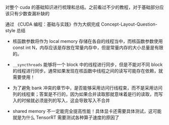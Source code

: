 # 

对整个 cuda 的基础知识进行梳理和总结。之前看过不少的教程，对于基础部分应该只有少数查漏补缺的

通过 《CUDA 编程：基础与实践》作为大纲完成 Concept-Layout-Question-style 总结

- 核函数参数将作为 local memory 存储在各自的线程当中，而核函数参数使用 const int N，内存应该是存放在常量内存中，但是常量内存的大小总量是有限的。

- `__syncthreads` 能够将一个 block 中的线程进行同步，但是不能对不同 block 的线程进行同步。通常如果发现在核函数中线程之间的读写可能存在依赖，就需要使用！

- 为了避免 bank 冲突的章节中，是否能够采用访问行线程束，而不是采用访问列的线程束；答案是不行的，因为如果合并读取那就意味着是行的读取，而写入的时候就必须是列的写入，这会导致写入不合并

- shared memory 不一定能完全提高性能！具体显卡还需要具体测试，这可能就是为什么 TensorRT 需要测试各种算子速度的原因了

  